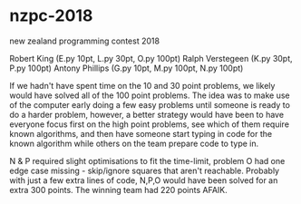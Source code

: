 # nzpc-2018
new zealand programming contest 2018

Robert King (E.py 10pt, L.py 30pt, O.py 100pt)
Ralph Verstegeen (K.py 30pt, P.py 100pt)
Antony Phillips (G.py 10pt, M.py 100pt, N.py 100pt)

If we hadn't have spent time on the 10 and 30 point problems, we likely would have solved all of the 100 point problems.
The idea was to make use of the computer early doing a few easy problems until someone is ready to do a harder problem,
however, a better strategy would have been to have everyone focus first on the high point problems, see which of them require known algorithms,
and then have someone start typing in code for the known algorithm while others on the team prepare code to type in.

N & P required slight optimisations to fit the time-limit, problem O had one edge case missing - skip/ignore squares that aren't reachable. Probably with just a few extra lines of code, N,P,O would have been solved for an extra 300 points.
The winning team had 220 points AFAIK.
